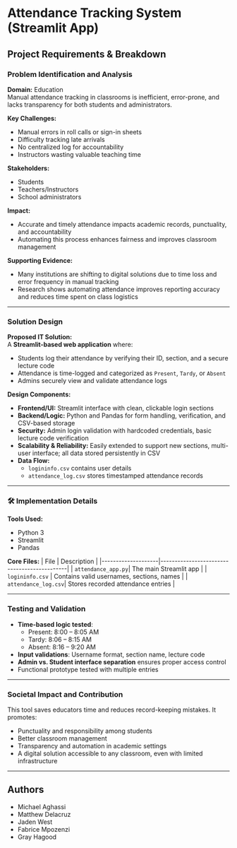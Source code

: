 # Attendance Tracking System (Streamlit App)

## Project Requirements & Breakdown

### Problem Identification and Analysis

**Domain:** Education  
Manual attendance tracking in classrooms is inefficient, error-prone, and lacks transparency for both students and administrators.

**Key Challenges:**
- Manual errors in roll calls or sign-in sheets
- Difficulty tracking late arrivals
- No centralized log for accountability
- Instructors wasting valuable teaching time

**Stakeholders:**
- Students
- Teachers/Instructors
- School administrators

**Impact:**
- Accurate and timely attendance impacts academic records, punctuality, and accountability
- Automating this process enhances fairness and improves classroom management

**Supporting Evidence:**
- Many institutions are shifting to digital solutions due to time loss and error frequency in manual tracking
- Research shows automating attendance improves reporting accuracy and reduces time spent on class logistics

---

### Solution Design

**Proposed IT Solution:**  
A **Streamlit-based web application** where:
- Students log their attendance by verifying their ID, section, and a secure lecture code
- Attendance is time-logged and categorized as `Present`, `Tardy`, or `Absent`
- Admins securely view and validate attendance logs

**Design Components:**
- **Frontend/UI:** Streamlit interface with clean, clickable login sections
- **Backend/Logic:** Python and Pandas for form handling, verification, and CSV-based storage
- **Security:** Admin login validation with hardcoded credentials, basic lecture code verification
- **Scalability & Reliability:** Easily extended to support new sections, multi-user interface; all data stored persistently in CSV
- **Data Flow:** 
  - `logininfo.csv` contains user details
  - `attendance_log.csv` stores timestamped attendance records

---

### 🛠 Implementation Details

**Tools Used:**
- Python 3
- Streamlit
- Pandas

**Core Files:**
| File               | Description                                 |
|--------------------|---------------------------------------------|
| `attendance_app.py`| The main Streamlit app                      |
| `logininfo.csv`    | Contains valid usernames, sections, names   |
| `attendance_log.csv`| Stores recorded attendance entries         |

---

### Testing and Validation

- **Time-based logic tested**: 
  - Present: 8:00 – 8:05 AM  
  - Tardy: 8:06 – 8:15 AM  
  - Absent: 8:16 – 9:20 AM  
- **Input validations**: Username format, section name, lecture code
- **Admin vs. Student interface separation** ensures proper access control
- Functional prototype tested with multiple entries

---

### Societal Impact and Contribution

This tool saves educators time and reduces record-keeping mistakes. It promotes:
- Punctuality and responsibility among students
- Better classroom management
- Transparency and automation in academic settings
- A digital solution accessible to any classroom, even with limited infrastructure

---

## Authors

- Michael Aghassi 
- Matthew Delacruz
- Jaden West
- Fabrice Mpozenzi
- Gray Hagood

